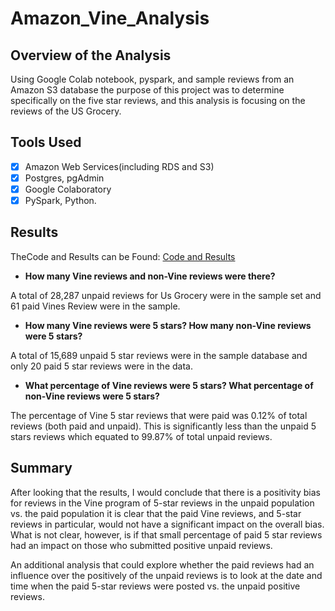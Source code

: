 # Amazon_Vine_Analysis #


## Overview of the Analysis ##
Using Google Colab notebook, pyspark, and sample reviews from an Amazon S3 database the purpose of this project was to determine  specifically on the five star reviews, and this analysis is focusing on the reviews of the US Grocery. 


## Tools Used

- [x] Amazon Web Services(including RDS and S3)
- [x] Postgres, pgAdmin
- [x] Google Colaboratory
- [x] PySpark, Python. 

## Results ##

TheCode and Results can be Found: [Code and Results](https://github.com/shivam0921/Amazon_Vine_Analysis/blob/main/Vine_Review_Analysis.ipynb) 

* **How many Vine reviews and non-Vine reviews were there?** 

A total of 28,287 unpaid reviews for Us Grocery were in the sample set and 61 paid Vines Review were in the sample.

* **How many Vine reviews were 5 stars? How many non-Vine reviews were 5 stars?** 

A total of 15,689 unpaid 5 star reviews were in the sample database and only 20 paid  5 star reviews were in the data.

* **What percentage of Vine reviews were 5 stars? What percentage of non-Vine reviews were 5 stars?**  
 
 The percentage of Vine 5 star reviews that were paid was 0.12% of total reviews (both paid and unpaid). This is significantly less than the unpaid 5 stars reviews which equated to 99.87% of total unpaid reviews. 


## Summary ##
After looking that the results, I would conclude that there is a positivity bias for reviews in the Vine program of 5-star reviews in the unpaid population vs. the paid population it is clear that the paid Vine reviews, and 5-star reviews in particular, would not have a significant impact on the overall bias. What is not clear, however, is if that small percentage of paid  5 star reviews had an impact on those who submitted positive unpaid reviews. 


An additional analysis that could explore whether the paid reviews had an influence over the positively of the unpaid reviews is to look at the date and time when the paid 5-star reviews were posted vs. the unpaid positive reviews.
